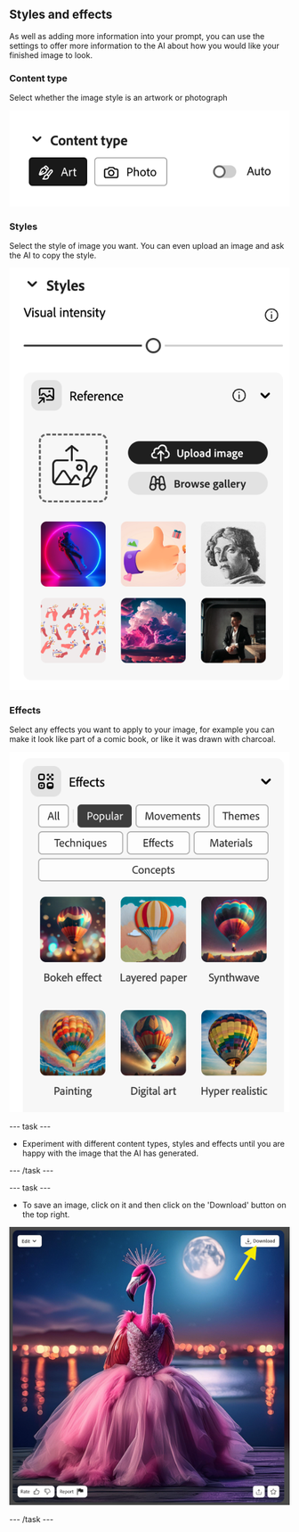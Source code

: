## Styles and effects

As well as adding more information into your prompt, you can use the settings to offer more information to the AI about how you would like your finished image to look. 

### Content type
Select whether the image style is an artwork or photograph

![Different content types - art and photo](images/content-type.png)

### Styles
Select the style of image you want. You can even upload an image and ask the AI to copy the style.

![A list of different image styles to select from](images/styles.png)

### Effects
Select any effects you want to apply to your image, for example you can make it look like part of a comic book, or like it was drawn with charcoal. 

![A list of different image effects to select from](images/effects.png)

--- task ---
+ Experiment with different content types, styles and effects until you are happy with the image that the AI has generated.

--- /task ---

--- task ---
+ To save an image, click on it and then click on the 'Download' button on the top right.

![A stylized image of a flamingo in a ball gown with a yellow arrow to a download button on the top right](images/final-image.png)

--- /task ---